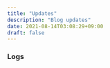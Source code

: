 ```yaml
---
title: "Updates"
description: "Blog updates"
date: 2021-08-14T03:08:29+09:00
draft: false
---
```


### Logs

